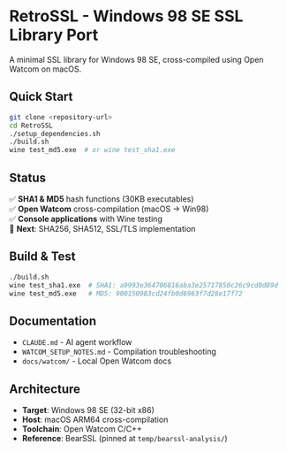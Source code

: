 # RetroSSL - Windows 98 SE SSL Library Port

A minimal SSL library for Windows 98 SE, cross-compiled using Open Watcom on macOS.

## Quick Start

```bash
git clone <repository-url>
cd RetroSSL
./setup_dependencies.sh
./build.sh
wine test_md5.exe  # or wine test_sha1.exe
```

## Status

✅ **SHA1 & MD5** hash functions (30KB executables)  
✅ **Open Watcom** cross-compilation (macOS → Win98)  
✅ **Console applications** with Wine testing  
🔄 **Next**: SHA256, SHA512, SSL/TLS implementation  

## Build & Test

```bash
./build.sh
wine test_sha1.exe  # SHA1: a9993e364706816aba3e25717850c26c9cd0d89d
wine test_md5.exe   # MD5: 900150983cd24fb0d6963f7d28e17f72
```

## Documentation

- `CLAUDE.md` - AI agent workflow
- `WATCOM_SETUP_NOTES.md` - Compilation troubleshooting  
- `docs/watcom/` - Local Open Watcom docs


## Architecture

- **Target**: Windows 98 SE (32-bit x86)
- **Host**: macOS ARM64 cross-compilation
- **Toolchain**: Open Watcom C/C++
- **Reference**: BearSSL (pinned at `temp/bearssl-analysis/`)
